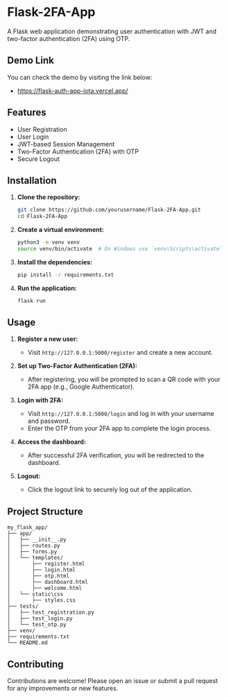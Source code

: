 
# Flask-2FA-App

A Flask web application demonstrating user authentication with JWT and two-factor authentication (2FA) using OTP.

## Demo Link
You can check the demo by visiting the link below:
   - https://flask-auth-app-iota.vercel.app/
## Features

- User Registration
- User Login
- JWT-based Session Management
- Two-Factor Authentication (2FA) with OTP
- Secure Logout

## Installation

1. **Clone the repository:**

   ```bash
   git clone https://github.com/yourusername/Flask-2FA-App.git
   cd Flask-2FA-App
   ```

2. **Create a virtual environment:**

   ```bash
   python3 -m venv venv
   source venv/bin/activate  # On Windows use `venv\Scripts\activate`
   ```

3. **Install the dependencies:**

   ```bash
   pip install -r requirements.txt
   ```

4. **Run the application:**

   ```bash
   flask run
   

## Usage

1. **Register a new user:**

   - Visit `http://127.0.0.1:5000/register` and create a new account.

2. **Set up Two-Factor Authentication (2FA):**

   - After registering, you will be prompted to scan a QR code with your 2FA app (e.g., Google Authenticator).

3. **Login with 2FA:**

   - Visit `http://127.0.0.1:5000/login` and log in with your username and password.
   - Enter the OTP from your 2FA app to complete the login process.

4. **Access the dashboard:**

   - After successful 2FA verification, you will be redirected to the dashboard.

5. **Logout:**

   - Click the logout link to securely log out of the application.

## Project Structure

```
my_flask_app/
├── app/
│   ├── __init__.py
│   ├── routes.py
│   ├── forms.py
│   └── templates/
│       ├── register.html
│       ├── login.html
│       ├── otp.html
│       ├── dashboard.html
│       ├── welcome.html
│   └── static\css
│       ├── styles.css
├── tests/
│   ├── test_registration.py
│   ├── test_login.py
│   └── test_otp.py
├── venv/
├── requirements.txt
└── README.md
```


## Contributing

Contributions are welcome! Please open an issue or submit a pull request for any improvements or new features.
